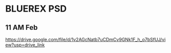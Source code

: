 # BLUEREX PSD
## 11 AM Feb 

https://drive.google.com/file/d/1v2AGcNatb7uCDmCv9GNk1F_h_o7bSfUJ/view?usp=drive_link

